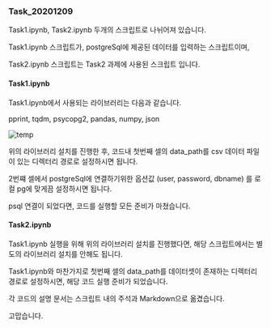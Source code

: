 ### Task_20201209

Task1.ipynb, Task2.ipynb 두개의 스크립트로 나뉘어져 있습니다.

Task1.ipynb 스크립트가, postgreSql에 제공된 데이터를 입력하는 스크립트이며, 

Task2.ipynb 스크립트는 Task2 과제에 사용된 스크립트 입니다.

#### Task1.ipynb

Task1.ipynb에서 사용되는 라이브러리는 다음과 같습니다.

pprint, tqdm, psycopg2, pandas, numpy, json 

![temp](https://user-images.githubusercontent.com/57933815/101634539-354c3d80-3a6c-11eb-9475-7ce686879493.png)

위의 라이브러리 설치를 진행한 후, 코드내 첫번째 셀의 data_path를 csv 데이터 파일이 있는 디렉터리 경로로 설정하시면 됩니다.

2번쨰 셀에서 postgreSql에 연결하기위한 옵션값 (user, password, dbname) 를 로컬 pg에 맞게끔 설정하시면 됩니다.

psql 연결이 되었다면, 코드를 실행할 모든 준비가 마쳤습니다.

#### Task2.ipynb
Task1.ipynb 실행을 위해 위의 라이브러리 설치를 진행했다면, 해당 스크립트에서는 별도의 라이브러리 설치를 안해도 됩니다.

Task1.ipynb와 마찬가지로 첫번째 셀의 data_path를 데이터셋이 존재하는 디렉터리 경로로 설정하시면, 해당 코드 실행 준비가 되었습니다.

각 코드의 설명 문서는 스크립트 내의 주석과 Markdown으로 옮겼습니다.

고맙습니다.

